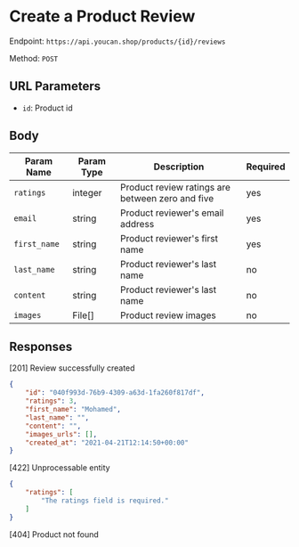 # Create a Product Review

Endpoint: `https://api.youcan.shop/products/{id}/reviews` 

Method: `POST`

## URL Parameters

- `id`: Product id

## Body

| Param Name           | Param Type    | Description           | Required |
| -------------------- | ------------- | --------------------- | -------- |
| `ratings`            | integer       | Product review ratings are between zero and five       | yes      |
| `email`        | string       | Product reviewer's email address      | yes      |
| `first_name`        | string       | Product reviewer's first name       | yes      |
| `last_name`        | string       | Product reviewer's last name       | no      |
| `content`        | string       | Product reviewer's last name       | no      |
| `images` | File[] | Product review images | no |

## Responses

[201] Review successfully created

```json
{
    "id": "040f993d-76b9-4309-a63d-1fa260f817df",
    "ratings": 3,
    "first_name": "Mohamed",
    "last_name": "",
    "content": "",
    "images_urls": [],
    "created_at": "2021-04-21T12:14:50+00:00"
}
```

[422] Unprocessable entity

```json
{
    "ratings": [
        "The ratings field is required."
    ]
}
```

[404] Product not found

